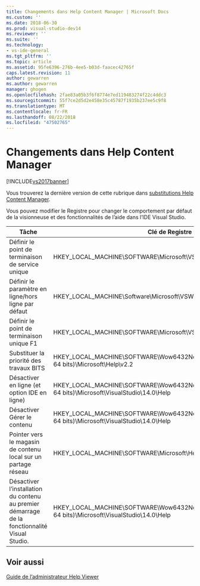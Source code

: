 ```yaml
---
title: Changements dans Help Content Manager | Microsoft Docs
ms.custom: ''
ms.date: 2018-06-30
ms.prod: visual-studio-dev14
ms.reviewer: ''
ms.suite: ''
ms.technology:
- vs-ide-general
ms.tgt_pltfrm: ''
ms.topic: article
ms.assetid: 95fe6396-276b-4ee5-b03d-faacec42765f
caps.latest.revision: 11
author: gewarren
ms.author: gewarren
manager: ghogen
ms.openlocfilehash: 2fae83a05b3f6f8774e7ed119483274f22c4ddc3
ms.sourcegitcommit: 55f7ce2d5d2e458e35c45787f1935b237ee5c9f8
ms.translationtype: MT
ms.contentlocale: fr-FR
ms.lasthandoff: 08/22/2018
ms.locfileid: "47502765"
---
```

# <a name="help-content-manager-overrides"></a>Changements dans Help Content Manager
[!INCLUDE[vs2017banner](../includes/vs2017banner.md)]

Vous trouverez la dernière version de cette rubrique dans [substitutions Help Content Manager](https://docs.microsoft.com/visualstudio/ide/help-content-manager-overrides).  
  
Vous pouvez modifier le Registre pour changer le comportement par défaut de la visionneuse et des fonctionnalités de l’aide dans l’IDE Visual Studio.  
  
|Tâche|Clé de Registre|Valeur et définition|  
|----------|------------------|--------------------------|  
|Définir le point de terminaison de service unique|HKEY_LOCAL_MACHINE\SOFTWARE\Microsoft\VSWinExpress\14.0\Help|NewContentAndUpdateService--*HTTPValueForTheServiceEndpoint*.|  
|Définir le paramètre en ligne/hors ligne par défaut|HKEY_LOCAL_MACHINE\Software\Microsoft\VSWinExpress\14.0\help|UseOnlineHelp--Entrez `0` pour spécifier l’aide locale, et `1` pour spécifier l’aide en ligne.|  
|Définir le point de terminaison unique F1|HKEY_LOCAL_MACHINE\SOFTWARE\Microsoft\VSWinExpress\14.0\Help|OnlineBaseUrl--*HTTPValueForTheServiceEndpoint*|  
|Substituer la priorité des travaux BITS|HKEY_LOCAL_MACHINE\SOFTWARE\Wow6432Node (sur un ordinateur 64 bits)\Microsoft\Help\v2.2|BITSPriority--Utilisez l’une des valeurs suivantes : **foreground**, **high**, **normal** ou **low**.|  
|Désactiver en ligne (et option IDE en ligne)|HKEY_LOCAL_MACHINE\SOFTWARE\Wow6432Node (sur un ordinateur 64 bits)\Microsoft\VisualStudio\14.0\Help|OnlineHelpPreferenceDisabled--Indiquez la valeur 1 pour désactiver l’accès au contenu d’aide en ligne.|  
|Désactiver Gérer le contenu|HKEY_LOCAL_MACHINE\SOFTWARE\Wow6432Node (sur un ordinateur 64 bits)\Microsoft\VisualStudio\14.0\Help|ContentManagementDisabled--Indiquez la valeur 1 pour désactiver l’onglet **Gérer le contenu** dans la visionneuse d’aide.|  
|Pointer vers le magasin de contenu local sur un partage réseau|HKEY_LOCAL_MACHINE\SOFTWARE\Microsoft\Help\v2.2\Catalogs\VisualStudio11|LocationPath=« *ContentStoreNetworkShare* »|  
|Désactiver l’installation du contenu au premier démarrage de la fonctionnalité Visual Studio.|HKEY_LOCAL_MACHINE\SOFTWARE\Wow6432Node (sur un ordinateur 64 bits)\Microsoft\VisualStudio\14.0\Help|DisableFirstRunHelpSelection--Définir sur 1 pour désactiver les fonctionnalités d’aide configurées au premier démarrage de Visual Studio.|  
  
## <a name="see-also"></a>Voir aussi  
 [Guide de l’administrateur Help Viewer](../ide/help-viewer-administrator-guide.md)



